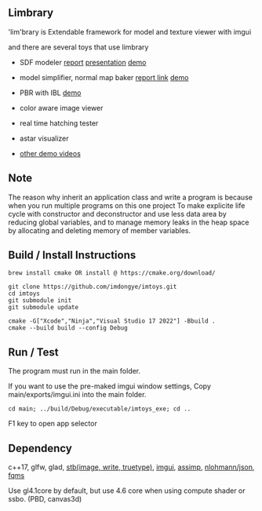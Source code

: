 ## Limbrary

'lim'brary is Extendable framework for model and texture viewer with imgui

and there are several toys that use limbrary

-   SDF modeler [report](https://drive.google.com/file/d/1fsZAitytSMygLGITExE0Y6ucwJFRNriO/view?usp=sharing) [presentation](https://youtu.be/KKeihZ03pAs) [demo](https://youtu.be/l02dHs1q9Jo)

-   model simplifier, normal map baker [report link](https://imdongye.notion.site/Simplification-d21e692652104cb39ce3befde034fcd2?pvs=4) [demo](https://youtu.be/wZzI8Hjm5jQ)

-   PBR with IBL [demo](https://youtu.be/Yxrlhfb-fXo)

-   color aware image viewer

-   real time hatching tester

-   astar visualizer

-   [other demo videos](https://youtu.be/GvtG-AYt6d4)


## Note

The reason why inherit an application class and write a program is because when you run multiple programs on this one project To make explicite life cycle with constructor and deconstructor and use less data area by reducing global variables, and to manage memory leaks in the heap space by allocating and deleting memory of member variables.

## Build / Install Instructions

```
brew install cmake OR install @ https://cmake.org/download/

git clone https://github.com/imdongye/imtoys.git
cd imtoys
git submodule init
git submodule update

cmake -G["Xcode","Ninja","Visual Studio 17 2022"] -Bbuild .
cmake --build build --config Debug
```

## Run / Test

The program must run in the main folder.

If you want to use the pre-maked imgui window settings, Copy main/exports/imgui.ini into the main folder.

```
cd main; ../build/Debug/executable/imtoys_exe; cd ..
```

F1 key to open app selector

## Dependency

c++17, glfw, glad, [stb(image, write, truetype)](https://github.com/nothings/stb), [imgui](https://github.com/ocornut/imgui), [assimp](https://github.com/assimp/assimp), [nlohmann/json](https://github.com/nlohmann/json), [fqms](https://github.com/sp4cerat/Fast-Quadric-Mesh-Simplification)

Use gl4.1core by default, but use 4.6 core when using compute shader or ssbo. (PBD, canvas3d)